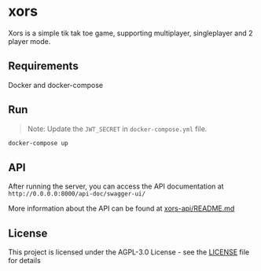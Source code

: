 # xors

Xors is a simple tik tak toe game, supporting multiplayer, singleplayer and 2 player mode.

## Requirements
Docker and docker-compose

## Run

> Note: Update the `JWT_SECRET` in `docker-compose.yml` file.

```bash
docker-compose up
```

## API
After running the server, you can access the API documentation at `http://0.0.0.0:8000/api-doc/swagger-ui/`

More information about the API can be found at [xors-api/README.md](xors-api/README.md)

## License
This project is licensed under the AGPL-3.0 License - see the [LICENSE](LICENSE) file for details



